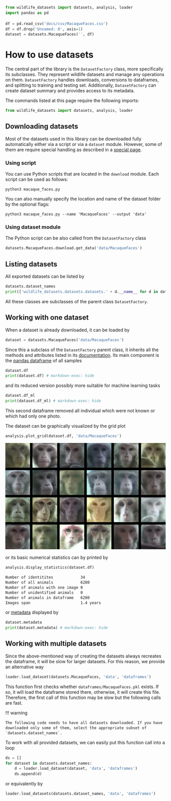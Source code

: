 ```python exec="true" name="run"
from wildlife_datasets import datasets, analysis, loader
import pandas as pd

df = pd.read_csv('docs/csv/MacaqueFaces.csv')
df = df.drop('Unnamed: 0', axis=1)
dataset = datasets.MacaqueFaces('', df)
```

# How to use datasets

The central part of the library is the `DatasetFactory` class, more specifically its subclasses. They represent wildlife datasets and manage any operations on them. `DatasetFactory` handles downloads, conversions to dataframes, and splitting to training and testing set. Additionally, `DatasetFactory` can create dataset summary and provides access to its metadata.

The commands listed at this page require the following imports:

```python
from wildlife_datasets import datasets, analysis, loader
```

## Downloading datasets

Most of the datasets used in this library can be downloaded fully automatically either via a script or via a `dataset` module. However, some of them are require special handling as described in a [special page](../downloads). 

### Using script
You can use Python scripts that are located in the `download` module.
Each script can be used as follows:

    python3 macaque_faces.py

You can also manually specify the location and name of the dataset folder by the optional flags:

    python3 macaque_faces.py --name 'MacaqueFaces' --output 'data'

### Using dataset module
The Python script can be also called from the `DatasetFactory` class

```python
datasets.MacaqueFaces.download.get_data('data/MacaqueFaces')
```

## Listing datasets
All exported datasets can be listed by

```python exec="true" source="above" result="console" name="run"
datasets.dataset_names
print(['wildlife_datasets.datasets.datasets.' + d.__name__ for d in datasets.dataset_names]) # markdown-exec: hide
```

All these classes are subclasses of the parent class `DatasetFactory`.


## Working with one dataset
When a dataset is already downloaded, it can be loaded by

<!---
The following block is not run because it is loaded
at the beginning of the file.
Running this block would result in an error as 
the data is not downloaded.
-->

```python
dataset = datasets.MacaqueFaces('data/MacaqueFaces')
```

Since this a subclass of the `DatasetFactory` parent class, it inherits all the methods and attributes listed in its [documentation](reference_datasets.md). Its main component is the [pandas dataframe](../dataframe) of all samples

```python exec="true" source="above" result="console" name="run"
dataset.df
print(dataset.df) # markdown-exec: hide
```

and its reduced version possibly more suitable for machine learning tasks
    
```python exec="true" source="above" result="console" name="run"
dataset.df_ml
print(dataset.df_ml) # markdown-exec: hide
```

This second dataframe removed all individual which were not known or which had only one photo.

The dataset can be graphically visualized by the grid plot

```python
analysis.plot_grid(dataset.df, 'data/MacaqueFaces')
```

![](images/grid_MacaqueFaces.png)

or its basic numerical statistics can by printed by

<!---
The following block is not run because it prints
to the console and not to the output block.
-->

```python
analysis.display_statistics(dataset.df)
```

    Number of identitites            34
    Number of all animals            6280
    Number of animals with one image 0
    Number of unidentified animals   0
    Number of animals in dataframe   6280
    Images span                      1.4 years

or [metadata](../dataframe#metadata) displayed by

```python exec="true" source="above" result="console" name="run"
dataset.metadata
print(dataset.metadata) # markdown-exec: hide
```

## Working with multiple datasets
Since the above-mentioned way of creating the datasets always recreates the dataframe, it will be slow for larger datasets. For this reason, we provide an alternative way

```python
loader.load_dataset(datasets.MacaqueFaces, 'data', 'dataframes')
```

This function first checks whether `dataframes/MacaqueFaces.pkl` exists. If so, it will load the dataframe stored there, otherwise, it will create this file. Therefore, the first call of this function may be slow but the following calls are fast.


!!! warning

    The following code needs to have all datasets downloaded. If you have downloaded only some of them, select the appropriate subset of `datasets.dataset_names`.

To work with all provided datasets, we can easily put this function call into a loop

```python
ds = []
for dataset in datasets.dataset_names:
    d = loader.load_dataset(dataset, 'data', 'dataframes')
    ds.append(d)
```

or equivalently by

```python
loader.load_datasets(datasets.dataset_names, 'data', 'dataframes')
```
